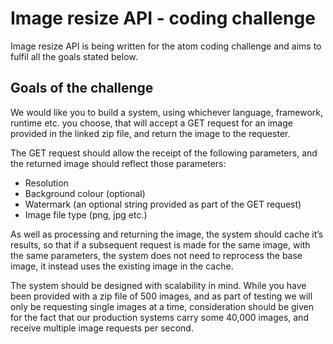 ﻿# Image resize API - coding challenge

Image resize API is being written for the atom coding challenge and aims to fulfil all the goals stated below.

## Goals of the challenge

We would like you to build a system, using whichever language, framework, runtime etc. you choose, that will accept a GET request for an image provided in the linked zip file, and return the image to the requester.

The GET request should allow the receipt of the following parameters, and the returned image should reflect those parameters:

- Resolution
- Background colour (optional)
- Watermark (an optional string provided as part of the GET request)
- Image file type (png, jpg etc.)

As well as processing and returning the image, the system should cache it’s results, so that if a subsequent request is made for the same image, with the same parameters, the system does not need to reprocess the base image, it instead uses the existing image in the cache.

The system should be designed with scalability in mind.  While you have been provided with a zip file of 500 images, and as part of testing we will only be requesting single images at a time, consideration should be given for the fact that our production systems carry some 40,000 images, and receive multiple image requests per second.